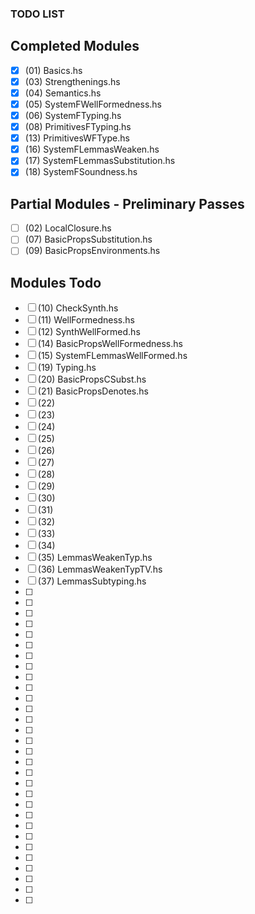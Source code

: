### TODO LIST

## Completed Modules

 - [X] (01) Basics.hs
 - [X] (03) Strengthenings.hs
 - [X] (04) Semantics.hs
 - [X] (05) SystemFWellFormedness.hs
 - [X] (06) SystemFTyping.hs
 - [X] (08) PrimitivesFTyping.hs
 - [X] (13) PrimitivesWFType.hs
 - [X] (16) SystemFLemmasWeaken.hs
 - [X] (17) SystemFLemmasSubstitution.hs
 - [X] (18) SystemFSoundness.hs

## Partial Modules - Preliminary Passes

 - [ ] (02) LocalClosure.hs
 - [ ] (07) BasicPropsSubstitution.hs
 - [ ] (09) BasicPropsEnvironments.hs

## Modules Todo

 - [ ] (10) CheckSynth.hs
 - [ ] (11) WellFormedness.hs
 - [ ] (12) SynthWellFormed.hs
 - [ ] (14) BasicPropsWellFormedness.hs
 - [ ] (15) SystemFLemmasWellFormed.hs
 - [ ] (19) Typing.hs
 - [ ] (20) BasicPropsCSubst.hs
 - [ ] (21) BasicPropsDenotes.hs
 - [ ] (22)
 - [ ] (23)
 - [ ] (24)
 - [ ] (25)
 - [ ] (26)
 - [ ] (27)
 - [ ] (28)
 - [ ] (29)
 - [ ] (30)
 - [ ] (31)
 - [ ] (32)
 - [ ] (33)
 - [ ] (34)
 - [ ] (35) LemmasWeakenTyp.hs
 - [ ] (36) LemmasWeakenTypTV.hs
 - [ ] (37) LemmasSubtyping.hs
 - [ ] 
 - [ ] 
 - [ ] 
 - [ ] 
 - [ ] 
 - [ ] 
 - [ ] 
 - [ ] 
 - [ ] 
 - [ ] 
 - [ ] 
 - [ ] 
 - [ ] 
 - [ ] 
 - [ ] 
 - [ ] 
 - [ ] 
 - [ ] 
 - [ ] 
 - [ ] 
 - [ ] 
 - [ ] 
 - [ ] 
 - [ ] 
 - [ ] 
 - [ ] 
 - [ ] 
 - [ ] 
 - [ ] 
 - [ ] 

